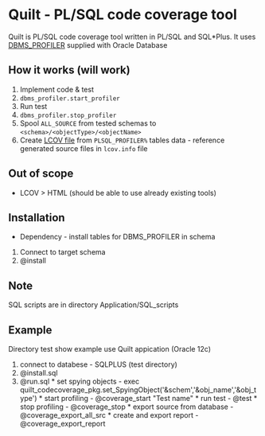 # Quilt - PL/SQL code coverage tool

Quilt is PL/SQL code coverage tool written in PL/SQL and SQL*Plus.
It uses [DBMS_PROFILER](http://docs.oracle.com/database/121/ARPLS/d_profil.htm#ARPLS039) supplied with Oracle Database

## How it works (will work)

  1. Implement code & test
  2. `dbms_profiler.start_profiler`
  3. Run test
  4. `dbms_profiler.stop_profiler`
  5. Spool `ALL_SOURCE` from tested schemas to `<schema>/<objectType>/<objectName>`
  6. Create [LCOV file](http://ltp.sourceforge.net/coverage/lcov/geninfo.1.php) from `PLSQL_PROFILER%` tables data - reference generated source files in `lcov.info` file
  
## Out of scope

  * LCOV > HTML (should be able to use already existing tools)

## Installation

  * Dependency - install tables for DBMS_PROFILER in schema

  1. Connect to target schema
  2. @install

## Note

  SQL scripts are in directory Application/SQL_scripts

## Example

  Directory test show example use Quilt appication (Oracle 12c)

  1. connect to databese - SQLPLUS (test directory)
  2. @install.sql
  3. @run.sql 
    * set spying objects - exec quilt_codecoverage_pkg.set_SpyingObject('&schem','&obj_name','&obj_type') 
    * start profiling - @coverage_start "Test name"
    * run test - @test
    * stop profiling - @coverage_stop
    * export source from database - @coverage_export_all_src
    * create and export report - @coverage_export_report